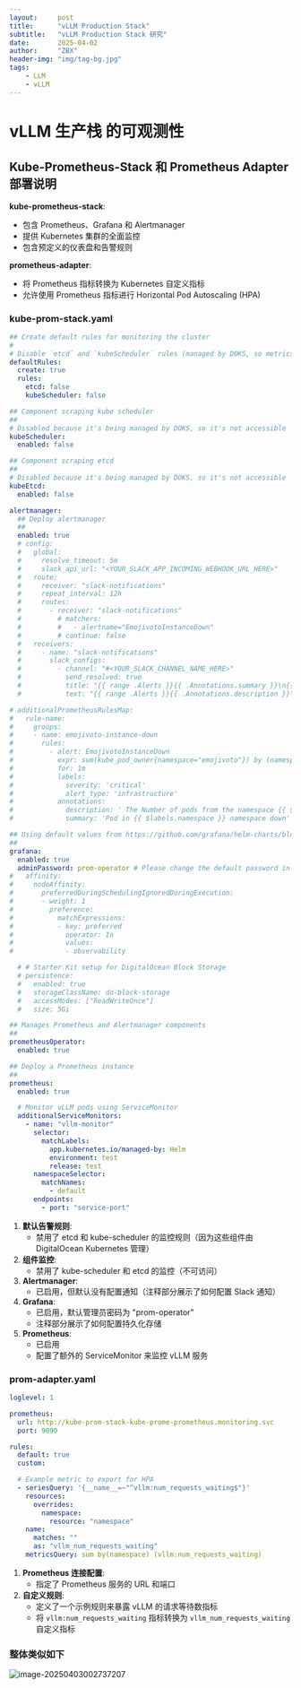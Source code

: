 ```yaml
---
layout:     post
title:      "vLLM Production Stack"
subtitle:   "vLLM Production Stack 研究"
date:       2025-04-02
author:     "ZBX"
header-img: "img/tag-bg.jpg"
tags:
    - LLM
    - vLLM
---
```


# vLLM 生产栈 的可观测性

## Kube-Prometheus-Stack 和 Prometheus Adapter 部署说明

**kube-prometheus-stack**:

- 包含 Prometheus、Grafana 和 Alertmanager
- 提供 Kubernetes 集群的全面监控
- 包含预定义的仪表盘和告警规则

**prometheus-adapter**:

- 将 Prometheus 指标转换为 Kubernetes 自定义指标
- 允许使用 Prometheus 指标进行 Horizontal Pod Autoscaling (HPA)

### kube-prom-stack.yaml

```yaml
## Create default rules for monitoring the cluster
#
# Disable `etcd` and `kubeScheduler` rules (managed by DOKS, so metrics are not accessible)
defaultRules:
  create: true
  rules:
    etcd: false
    kubeScheduler: false

## Component scraping kube scheduler
##
# Disabled because it's being managed by DOKS, so it's not accessible
kubeScheduler:
  enabled: false

## Component scraping etcd
##
# Disabled because it's being managed by DOKS, so it's not accessible
kubeEtcd:
  enabled: false

alertmanager:
  ## Deploy alertmanager
  ##
  enabled: true
  # config:
  #   global:
  #     resolve_timeout: 5m
  #     slack_api_url: "<YOUR_SLACK_APP_INCOMING_WEBHOOK_URL_HERE>"
  #   route:
  #     receiver: "slack-notifications"
  #     repeat_interval: 12h
  #     routes:
  #       - receiver: "slack-notifications"
  #         # matchers:
  #         #   - alertname="EmojivotoInstanceDown"
  #         # continue: false
  #   receivers:
  #     - name: "slack-notifications"
  #       slack_configs:
  #         - channel: "#<YOUR_SLACK_CHANNEL_NAME_HERE>"
  #           send_resolved: true
  #           title: "{{ range .Alerts }}{{ .Annotations.summary }}\n{{ end }}"
  #           text: "{{ range .Alerts }}{{ .Annotations.description }}\n{{ end }}"

# additionalPrometheusRulesMap:
#   rule-name:
#     groups:
#     - name: emojivoto-instance-down
#       rules:
#         - alert: EmojivotoInstanceDown
#           expr: sum(kube_pod_owner{namespace="emojivoto"}) by (namespace) < 4
#           for: 1m
#           labels:
#             severity: 'critical'
#             alert_type: 'infrastructure'
#           annotations:
#             description: ' The Number of pods from the namespace {{ $labels.namespace }} is lower than the expected 4. '
#             summary: 'Pod in {{ $labels.namespace }} namespace down'

## Using default values from https://github.com/grafana/helm-charts/blob/main/charts/grafana/values.yaml
##
grafana:
  enabled: true
  adminPassword: prom-operator # Please change the default password in production !!!
#   affinity:
#     nodeAffinity:
#       preferredDuringSchedulingIgnoredDuringExecution:
#       - weight: 1
#         preference:
#           matchExpressions:
#           - key: preferred
#             operator: In
#             values:
#             - observability

  # # Starter Kit setup for DigitalOcean Block Storage
  # persistence:
  #   enabled: true
  #   storageClassName: do-block-storage
  #   accessModes: ["ReadWriteOnce"]
  #   size: 5Gi

## Manages Prometheus and Alertmanager components
##
prometheusOperator:
  enabled: true

## Deploy a Prometheus instance
##
prometheus:
  enabled: true

  # Monitor vLLM pods using ServiceMonitor
  additionalServiceMonitors:
    - name: "vllm-monitor"
      selector:
        matchLabels:
          app.kubernetes.io/managed-by: Helm
          environment: test
          release: test
      namespaceSelector:
        matchNames:
          - default
      endpoints:
        - port: "service-port"

```

1. **默认告警规则**:
   - 禁用了 etcd 和 kube-scheduler 的监控规则（因为这些组件由 DigitalOcean Kubernetes 管理）
2. **组件监控**:
   - 禁用了 kube-scheduler 和 etcd 的监控（不可访问）
3. **Alertmanager**:
   - 已启用，但默认没有配置通知（注释部分展示了如何配置 Slack 通知）
4. **Grafana**:
   - 已启用，默认管理员密码为 "prom-operator"
   - 注释部分展示了如何配置持久化存储
5. **Prometheus**:
   - 已启用
   - 配置了额外的 ServiceMonitor 来监控 vLLM 服务

### prom-adapter.yaml

```yaml
loglevel: 1

prometheus:
  url: http://kube-prom-stack-kube-prome-prometheus.monitoring.svc
  port: 9090

rules:
  default: true
  custom:

  # Example metric to export for HPA
  - seriesQuery: '{__name__=~"^vllm:num_requests_waiting$"}'
    resources:
      overrides:
        namespace:
          resource: "namespace"
    name:
      matches: ""
      as: "vllm_num_requests_waiting"
    metricsQuery: sum by(namespace) (vllm:num_requests_waiting)

```



1. **Prometheus 连接配置**:
   - 指定了 Prometheus 服务的 URL 和端口
2. **自定义规则**:
   - 定义了一个示例规则来暴露 vLLM 的请求等待数指标
   - 将 `vllm:num_requests_waiting` 指标转换为 `vllm_num_requests_waiting` 自定义指标

### 整体类似如下

![image-20250403002737207](https://s2.loli.net/2025/04/03/HNKQUr5uZ7BfXw1.png)